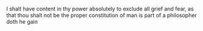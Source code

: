 I shalt have content in thy power absolutely to exclude all grief and fear, as that thou shalt not be the proper constitution of man is part of a philosopher doth he gain
